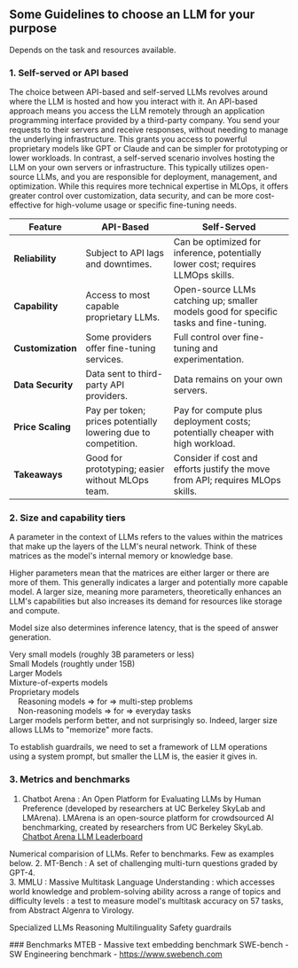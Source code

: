 ## Some Guidelines to choose an LLM for your purpose
Depends on the task and resources available.

### 1. Self-served or API based

The choice between API-based and self-served LLMs revolves around where the LLM is hosted and how you interact with it. An API-based approach means you access the LLM remotely through an application programming interface provided by a third-party company. You send your requests to their servers and receive responses, without needing to manage the underlying infrastructure. This grants you access to powerful proprietary models like GPT or Claude and can be simpler for prototyping or lower workloads. In contrast, a self-served scenario involves hosting the LLM on your own servers or infrastructure. This typically utilizes open-source LLMs, and you are responsible for deployment, management, and optimization. While this requires more technical expertise in MLOps, it offers greater control over customization, data security, and can be more cost-effective for high-volume usage or specific fine-tuning needs.

| Feature          | API-Based                                   | Self-Served                                                                 |
|------------------|---------------------------------------------|-----------------------------------------------------------------------------|
| **Reliability**  | Subject to API lags and downtimes.          | Can be optimized for inference, potentially lower cost; requires LLMOps skills. |
| **Capability**   | Access to most capable proprietary LLMs.    | Open-source LLMs catching up; smaller models good for specific tasks and fine-tuning. |
| **Customization**| Some providers offer fine-tuning services.    | Full control over fine-tuning and experimentation.                           |
| **Data Security**| Data sent to third-party API providers.     | Data remains on your own servers.                                           |
| **Price Scaling**| Pay per token; prices potentially lowering due to competition. | Pay for compute plus deployment costs; potentially cheaper with high workload. |
| **Takeaways**    | Good for prototyping; easier without MLOps team. | Consider if cost and efforts justify the move from API; requires MLOps skills. |


### 2. Size and capability tiers
A parameter in the context of LLMs refers to the values within the matrices that make up the layers of the LLM's neural network. Think of these matrices as the model's internal memory or knowledge base.

Higher parameters mean that the matrices are either larger or there are more of them. This generally indicates a larger and potentially more capable model. A larger size, meaning more parameters, theoretically enhances an LLM's capabilities but also increases its demand for resources like storage and compute.

Model size also determines inference latency, that is the speed of answer generation.

Very small models (roughly 3B parameters or less)  
Small Models (roughtly under 15B)  
Larger Models  
Mixture-of-experts models  
Proprietary models  
&nbsp;&nbsp;&nbsp;&nbsp;Reasoning models => for => multi-step problems  
&nbsp;&nbsp;&nbsp;&nbsp;Non-reasoning models => for => everyday tasks  
Larger models perform better, and not surprisingly so. Indeed, larger size allows LLMs to "memorize" more facts.

To establish guardrails, we need to set a framework of LLM operations using a system prompt, but smaller the LLM is, the easier it gives in. 

### 3. Metrics and benchmarks
 
1. Chatbot Arena : An Open Platform for Evaluating LLMs by Human Preference (developed by researchers at UC Berkeley SkyLab and LMArena). LMArena is an open-source platform for crowdsourced AI benchmarking, created by researchers from UC Berkeley SkyLab.  
[Chatbot Arena LLM Leaderboard](https://lmarena.ai/?leaderboard)

Numerical comparision of LLMs. Refer to benchmarks. Few as examples below.
2. MT-Bench : A set of challenging multi-turn questions graded by GPT-4.  
3. MMLU : Massive Multitask Language Understanding : which accesses world knowledge and problem-solving ability across a range of topics and difficulty levels : a test to measure model's multitask accuracy on 57 tasks, from Abstract Algenra to Virology.  

 Specialized LLMs
 Reasoning
 Multilinguality
 Safety guardrails

 ### Benchmarks
 MTEB - Massive text embedding benchmark
 SWE-bench - SW Engineering benchmark - https://www.swebench.com